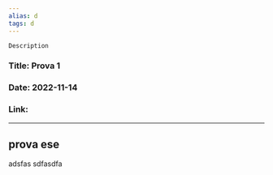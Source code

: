 ```yaml
---
alias: d
tags: d
---
```


`Description`
### Title: Prova 1
### Date: 2022-11-14
### Link: []()

---

## prova ese
adsfas sdfasdfa